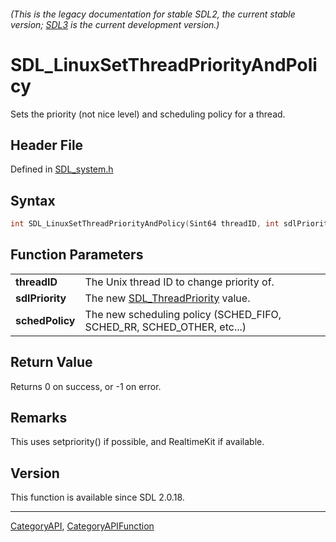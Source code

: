 ###### (This is the legacy documentation for stable SDL2, the current stable version; [SDL3](https://wiki.libsdl.org/SDL3/) is the current development version.)
# SDL_LinuxSetThreadPriorityAndPolicy

Sets the priority (not nice level) and scheduling policy for a thread.

## Header File

Defined in [SDL_system.h](https://github.com/libsdl-org/SDL/blob/SDL2/include/SDL_system.h)

## Syntax

```c
int SDL_LinuxSetThreadPriorityAndPolicy(Sint64 threadID, int sdlPriority, int schedPolicy);

```

## Function Parameters

|                     |                                                                       |
| ------------------- | --------------------------------------------------------------------- |
| **threadID**        | The Unix thread ID to change priority of.                             |
| **sdlPriority**     | The new [SDL_ThreadPriority](SDL_ThreadPriority) value.               |
| **schedPolicy**     | The new scheduling policy (SCHED_FIFO, SCHED_RR, SCHED_OTHER, etc...) |

## Return Value

Returns 0 on success, or -1 on error.

## Remarks

This uses setpriority() if possible, and RealtimeKit if available.

## Version

This function is available since SDL 2.0.18.

----
[CategoryAPI](CategoryAPI), [CategoryAPIFunction](CategoryAPIFunction)


